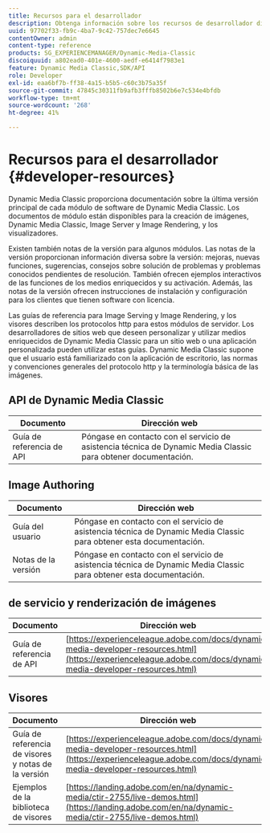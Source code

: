 ```yaml
---
title: Recursos para el desarrollador
description: Obtenga información sobre los recursos de desarrollador disponibles para Dynamic Media.
uuid: 97702f33-fb9c-4ba7-9c42-757dec7e6645
contentOwner: admin
content-type: reference
products: SG_EXPERIENCEMANAGER/Dynamic-Media-Classic
discoiquuid: a802ead0-401e-4600-aedf-e6414f7983e1
feature: Dynamic Media Classic,SDK/API
role: Developer
exl-id: eaa6bf7b-ff38-4a15-b5b5-c60c3b75a35f
source-git-commit: 47845c30311fb9afb3fffb8502b6e7c534e4bfdb
workflow-type: tm+mt
source-wordcount: '268'
ht-degree: 41%

---
```


# Recursos para el desarrollador {#developer-resources}

Dynamic Media Classic proporciona documentación sobre la última versión principal de cada módulo de software de Dynamic Media Classic. Los documentos de módulo están disponibles para la creación de imágenes, Dynamic Media Classic, Image Server y Image Rendering, y los visualizadores.

Existen también notas de la versión para algunos módulos. Las notas de la versión proporcionan información diversa sobre la versión: mejoras, nuevas funciones, sugerencias, consejos sobre solución de problemas y problemas conocidos pendientes de resolución. También ofrecen ejemplos interactivos de las funciones de los medios enriquecidos y su activación. Además, las notas de la versión ofrecen instrucciones de instalación y configuración para los clientes que tienen software con licencia.

Las guías de referencia para Image Serving y Image Rendering, y los visores describen los protocolos http para estos módulos de servidor. Los desarrolladores de sitios web que deseen personalizar y utilizar medios enriquecidos de Dynamic Media Classic para un sitio web o una aplicación personalizada pueden utilizar estas guías. Dynamic Media Classic supone que el usuario está familiarizado con la aplicación de escritorio, las normas y convenciones generales del protocolo http y la terminología básica de las imágenes.

## API de Dynamic Media Classic

| Documento | Dirección web |
| --- | --- |
| Guía de referencia de API | Póngase en contacto con el servicio de asistencia técnica de Dynamic Media Classic para obtener documentación. |

## Image Authoring

| Documento | Dirección web |
| --- | --- |
| Guía del usuario | Póngase en contacto con el servicio de asistencia técnica de Dynamic Media Classic para obtener esta documentación. |
| Notas de la versión | Póngase en contacto con el servicio de asistencia técnica de Dynamic Media Classic para obtener esta documentación. |

##  de servicio y renderización de imágenes

| Documento | Dirección web |
| --- | --- |
| Guía de referencia de API | [https://experienceleague.adobe.com/docs/dynamic-media-developer-resources.html](https://experienceleague.adobe.com/docs/dynamic-media-developer-resources.html) |

## Visores

| Documento | Dirección web |
| --- | --- |
| Guía de referencia de visores y notas de la versión | [https://experienceleague.adobe.com/docs/dynamic-media-developer-resources.html](https://experienceleague.adobe.com/docs/dynamic-media-developer-resources.html) |
| Ejemplos de la biblioteca de visores | [https://landing.adobe.com/en/na/dynamic-media/ctir-2755/live-demos.html](https://landing.adobe.com/en/na/dynamic-media/ctir-2755/live-demos.html) |


<!-- 

**Web-to-Print**

|Document|Web address|
|--- |--- |
|Reference Guide|[https://www.adobe.com/go/learn_s7_webtoprint_en](https://www.adobe.com/go/learn_s7_webtoprint_en)| 

-->
